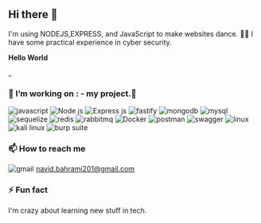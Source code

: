 ## Hi there 👋

I'm using NODEJS,EXPRESS, and JavaScript to make websites dance. 🕺🏽
I have some practical experience in cyber security.

**Hello World**

_

### 🔭 I’m working on : - my project.🌱



<div display="flex">
  <img src="https://img.shields.io/badge/JavaScript-323330?style=for-the-badge&logo=javascript&logoColor=F7DF1E" alt="javascript"/>
  <img src="https://img.shields.io/badge/Node%20js-339933?style=for-the-badge&logo=nodedotjs&logoColor=white" alt="Node js"/>
  <img src="https://img.shields.io/badge/Express%20js-000000?style=for-the-badge&logo=express&logoColor=white" alt="Express js"/>
  <img src="https://img.shields.io/badge/fastify-202020?style=for-the-badge&logo=fastify&logoColor=white" alt="fastify"/>
  <img src="https://img.shields.io/badge/MongoDB-4EA94B?style=for-the-badge&logo=mongodb&logoColor=white" alt="mongodb"/>
  <img src="https://img.shields.io/badge/MySQL-005C84?style=for-the-badge&logo=mysql&logoColor=white" alt="mysql"/>
  <img src="https://img.shields.io/badge/Sequelize-52B0E7?style=for-the-badge&logo=Sequelize&logoColor=white" alt="sequelize"/>
  <img src="https://img.shields.io/badge/redis-CC0000.svg?&style=for-the-badge&logo=redis&logoColor=white" alt="redis"/>
  <img src="https://img.shields.io/badge/rabbitmq-%23FF6600.svg?&style=for-the-badge&logo=rabbitmq&logoColor=white" alt="rabbitmq"/>
  <img src="https://img.shields.io/badge/Docker-2CA5E0?style=for-the-badge&logo=docker&logoColor=white" alt="Docker"/>
  <img src="https://img.shields.io/badge/Postman-FF6C37?style=for-the-badge&logo=Postman&logoColor=white" alt="postman"/>
  <img src="https://img.shields.io/badge/Swagger-85EA2D?style=for-the-badge&logo=Swagger&logoColor=white" alt="swagger"/>
  <img src="https://img.shields.io/badge/Linux-FCC624?style=for-the-badge&logo=linux&logoColor=black" alt="linux"/>  
  <img src="https://img.shields.io/badge/Kali_Linux-557C94?style=for-the-badge&logo=kali-linux&logoColor=white" alt="kali linux"/>
  <img src="https://img.shields.io/badge/burpsuite-FF6633?style=for-the-badge&logo=burpsuite&logoColor=white" alt="burp suite"/>
</div>


### 📫 How to reach me
<img src="https://img.shields.io/badge/Gmail-D14836?style=for-the-badge&logo=gmail&logoColor=white" alt="gmail"/>  navid.bahrami201@gmail.com

### ⚡ Fun fact

I'm crazy about learning new stuff in tech.
